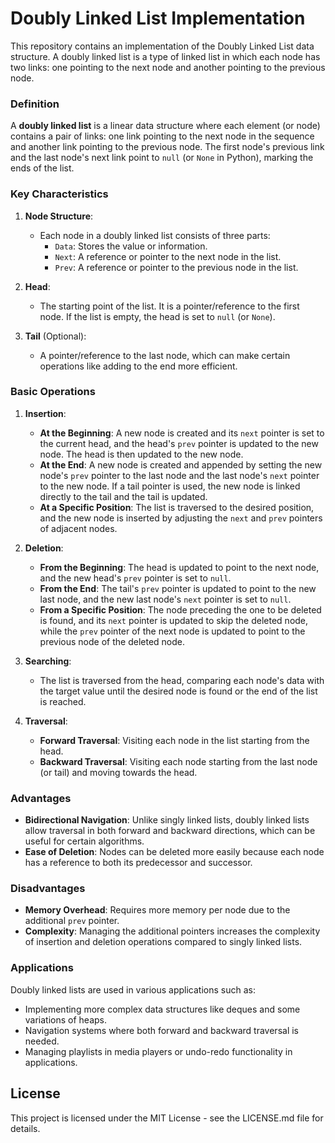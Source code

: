 # Doubly Linked List Implementation

This repository contains an implementation of the Doubly Linked List data structure. A doubly linked list is a type of linked list in which each node has two links: one pointing to the next node and another pointing to the previous node.


### Definition

A **doubly linked list** is a linear data structure where each element (or node) contains a pair of links: one link pointing to the next node in the sequence and another link pointing to the previous node. The first node's previous link and the last node's next link point to `null` (or `None` in Python), marking the ends of the list.

### Key Characteristics

1. **Node Structure**:
   - Each node in a doubly linked list consists of three parts:
     - `Data`: Stores the value or information.
     - `Next`: A reference or pointer to the next node in the list.
     - `Prev`: A reference or pointer to the previous node in the list.

2. **Head**:
   - The starting point of the list. It is a pointer/reference to the first node. If the list is empty, the head is set to `null` (or `None`).

3. **Tail** (Optional):
   - A pointer/reference to the last node, which can make certain operations like adding to the end more efficient.

### Basic Operations

1. **Insertion**:
   - **At the Beginning**: A new node is created and its `next` pointer is set to the current head, and the head's `prev` pointer is updated to the new node. The head is then updated to the new node.
   - **At the End**: A new node is created and appended by setting the new node's `prev` pointer to the last node and the last node's `next` pointer to the new node. If a tail pointer is used, the new node is linked directly to the tail and the tail is updated.
   - **At a Specific Position**: The list is traversed to the desired position, and the new node is inserted by adjusting the `next` and `prev` pointers of adjacent nodes.

2. **Deletion**:
   - **From the Beginning**: The head is updated to point to the next node, and the new head's `prev` pointer is set to `null`.
   - **From the End**: The tail's `prev` pointer is updated to point to the new last node, and the new last node's `next` pointer is set to `null`.
   - **From a Specific Position**: The node preceding the one to be deleted is found, and its `next` pointer is updated to skip the deleted node, while the `prev` pointer of the next node is updated to point to the previous node of the deleted node.

3. **Searching**:
   - The list is traversed from the head, comparing each node's data with the target value until the desired node is found or the end of the list is reached.

4. **Traversal**:
   - **Forward Traversal**: Visiting each node in the list starting from the head.
   - **Backward Traversal**: Visiting each node starting from the last node (or tail) and moving towards the head.

### Advantages

- **Bidirectional Navigation**: Unlike singly linked lists, doubly linked lists allow traversal in both forward and backward directions, which can be useful for certain algorithms.
- **Ease of Deletion**: Nodes can be deleted more easily because each node has a reference to both its predecessor and successor.

### Disadvantages

- **Memory Overhead**: Requires more memory per node due to the additional `prev` pointer.
- **Complexity**: Managing the additional pointers increases the complexity of insertion and deletion operations compared to singly linked lists.

### Applications

Doubly linked lists are used in various applications such as:
- Implementing more complex data structures like deques and some variations of heaps.
- Navigation systems where both forward and backward traversal is needed.
- Managing playlists in media players or undo-redo functionality in applications.

## License

This project is licensed under the MIT License - see the LICENSE.md file for details.
